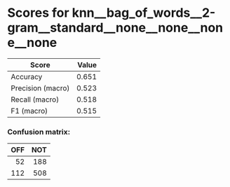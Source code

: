 # Scores for knn__bag_of_words__2-gram__standard__none__none__none__none
|      Score      |Value|
|-----------------|----:|
|Accuracy         |0.651|
|Precision (macro)|0.523|
|Recall (macro)   |0.518|
|F1 (macro)       |0.515|

### Confusion matrix:
|OFF|NOT|
|--:|--:|
| 52|188|
|112|508|
